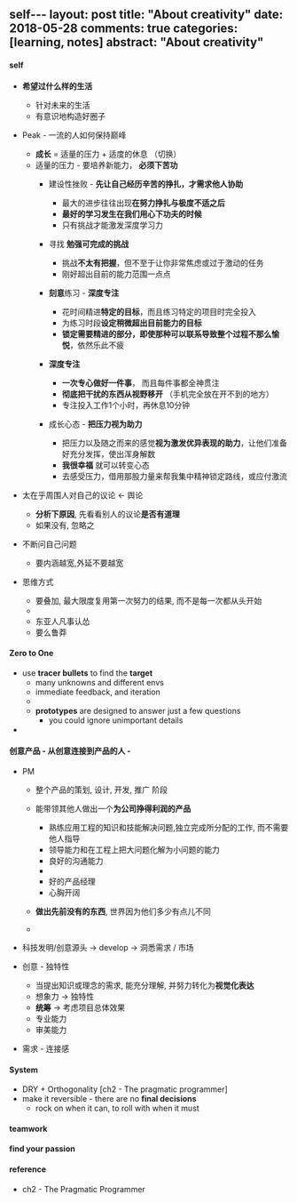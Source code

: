 self---
layout: post
title: "About creativity"
date: 2018-05-28
comments: true
categories: [learning, notes]
abstract: "About creativity"
---

#### **self** 
  * **希望过什么样的生活**  
    - 针对未来的生活 
    - 有意识地构造好圈子 

  * Peak - 一流的人如何保持巅峰 
    - **成长** = 适量的压力 + 适度的休息 （切换）
    - 适量的压力 -  要培养新能力， **必须下苦功** 
      + 建设性挫败 - **先让自己经历辛苦的挣扎，才需求他人协助**  
        - 最大的进步往往出现**在努力挣扎与极度不适之后** 
        - **最好的学习发生在我们用心下功夫的时候** 
        - 只有挑战才能激发深度学习力 

      + 寻找 **勉强可完成的挑战** 
        - 挑战**不太有把握**，但不至于让你非常焦虑或过于激动的任务 
        - 刚好超出目前的能力范围一点点 

      + **刻意**练习 - **深度专注** 
        - 花时间精进**特定的目标**，而且练习特定的项目时完全投入 
        - 为练习时段**设定稍微超出目前能力的目标** 
        - **锁定需要精进的部分，即使那种可以联系导致整个过程不那么愉悦**，依然乐此不疲 

      + **深度专注** 
        - **一次专心做好一件事**， 而且每件事都全神贯注 
        - **彻底把干扰的东西从视野移开** （手机完全放在开不到的地方）
        - 专注投入工作1个小时，再休息10分钟 

      + 成长心态 - **把压力视为助力** 
        - 把压力以及随之而来的感觉**视为激发优异表现的助力**，让他们准备好充分发挥，使出浑身解数 
        - **我很幸福** 就可以转变心态 
        - 去感受压力，借用那股力量来帮我集中精神锁定路线，或应付激流 


  * 太在乎周围人对自己的议论 <- 舆论 
    - **分析下原因**, 先看看别人的议论**是否有道理**  
    - 如果没有, 忽略之 

  * 不断问自己问题 
    - 要内涵越宽,外延不要越宽 

  * 思维方式 
    - 要叠加, 最大限度复用第一次努力的结果, 而不是每一次都从头开始 
    - 
    - 东亚人凡事认怂 
    - 要么鲁莽 

#### Zero to One 
  * use **tracer bullets** to find the **target**  
    - many unknowns and different envs 
    - immediate feedback, and iteration 
    - 
    - **prototypes** are designed to answer just a few questions 
      + you could ignore unimportant details 
  *


#### 创意产品 - 从创意连接到产品的人 - 

  * PM 
    - 整个产品的策划, 设计, 开发, 推广 阶段 
    - 能带领其他人做出一个**为公司挣得利润的产品** 
      + 熟练应用工程的知识和技能解决问题,独立完成所分配的工作, 而不需要他人指导 
      + 领导能力和在工程上把大问题化解为小问题的能力 
      + 良好的沟通能力 
      + 
      + 好的产品经理 
      + 心胸开阔 
      
    - **做出先前没有的东西**, 世界因为他们多少有点儿不同 
    - 
   
  * 科技发明/创意源头 -> develop -> 洞悉需求 / 市场  
  
  * 创意 - 独特性 
    - 当提出知识或理念的需求, 能充分理解, 并努力转化为**视觉化表达**  
    - 想象力 -> 独特性 
    - **统筹** -> 考虑项目总体效果
    - 专业能力  
    - 审美能力 
    
  * 需求 - 连接感 

#### System 
  * DRY + Orthogonality [ch2 - The pragmatic programmer] 
  * make it reversible - there are no **final decisions**  
    - rock on when it can, to roll with when it must 



#### teamwork 

#### find your passion 

#### reference 
* ch2 - The Pragmatic Programmer